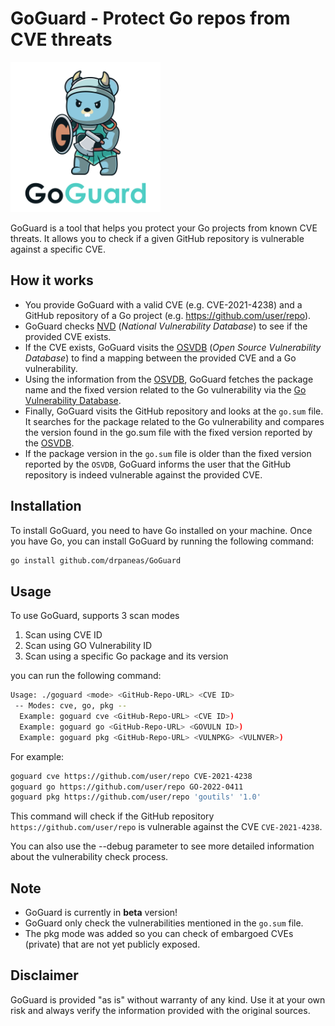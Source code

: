 # GoGuard - Protect Go repos from CVE threats

<img src="./img/GoGuard.png?sanitize=true" alt="GBGraphics" width="240">

GoGuard is a tool that helps you protect your Go projects from known CVE threats. It allows you to check if a given GitHub repository is vulnerable against a specific CVE.

## How it works

* You provide GoGuard with a valid CVE (e.g. CVE-2021-4238) and a GitHub repository of a Go project (e.g. <https://github.com/user/repo>).
* GoGuard checks [NVD] (*National Vulnerability Database*) to see if the provided CVE exists.
* If the CVE exists, GoGuard visits the [OSVDB] (*Open Source Vulnerability Database*) to find a mapping between the provided CVE and a Go vulnerability.
* Using the information from the [OSVDB], GoGuard fetches the package name and the fixed version related to the Go vulnerability via the [Go Vulnerability Database].
* Finally, GoGuard visits the GitHub repository and looks at the `go.sum` file. It searches for the package related to the Go vulnerability and compares the version found in the go.sum file with the fixed version reported by the [OSVDB].
* If the package version in the `go.sum` file is older than the fixed version reported by the `OSVDB`, GoGuard informs the user that the GitHub repository is indeed vulnerable against the provided CVE.

## Installation

To install GoGuard, you need to have Go installed on your machine. Once you have Go, you can install GoGuard by running the following command:

```bash
go install github.com/drpaneas/GoGuard
```

## Usage

To use GoGuard, supports 3 scan modes

1. Scan using CVE ID
2. Scan using GO Vulnerability ID
3. Scan using a specific Go package and its version

you can run the following command:

```bash
Usage: ./goguard <mode> <GitHub-Repo-URL> <CVE ID>
 -- Modes: cve, go, pkg --
  Example: goguard cve <GitHub-Repo-URL> <CVE ID>)
  Example: goguard go <GitHub-Repo-URL> <GOVULN ID>)
  Example: goguard pkg <GitHub-Repo-URL> <VULNPKG> <VULNVER>)
```

For example:

```bash
goguard cve https://github.com/user/repo CVE-2021-4238
goguard go https://github.com/user/repo GO-2022-0411
goguard pkg https://github.com/user/repo 'goutils' '1.0'
```

This command will check if the GitHub repository `https://github.com/user/repo` is vulnerable against the CVE `CVE-2021-4238`.

You can also use the --debug parameter to see more detailed information about the vulnerability check process.

## Note

* GoGuard is currently in **beta** version!
* GoGuard only check the vulnerabilities mentioned in the `go.sum` file.
* The pkg mode was added so you can check of embargoed CVEs (private) that are not yet publicly exposed.

## Disclaimer

GoGuard is provided "as is" without warranty of any kind.
Use it at your own risk and always verify the information provided with the original sources.

[NVD]: https://nvd.nist.gov/
[OSVDB]: https://osv.dev/
[Go Vulnerability Database]: https://pkg.go.dev/vuln/